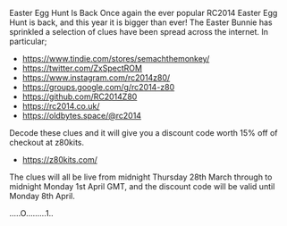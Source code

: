 Easter Egg Hunt Is Back
Once again the ever popular RC2014 Easter Egg Hunt is back, and this year it is bigger than ever!  The Easter Bunnie has sprinkled a selection of clues have been spread across the internet.  In particular; 
- https://www.tindie.com/stores/semachthemonkey/
- https://twitter.com/ZxSpectROM
- https://www.instagram.com/rc2014z80/
- https://groups.google.com/g/rc2014-z80
- https://github.com/RC2014Z80
- https://rc2014.co.uk/
- https://oldbytes.space/@rc2014

Decode these clues and it will give you a discount code worth 15% off of checkout at z80kits.
- https://z80kits.com/

The clues will all be live from midnight Thursday 28th March through to midnight Monday 1st April GMT, and the discount code will be valid until Monday 8th April.

.....O.........1..
